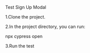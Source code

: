 Test Sign Up Modal

1.Clone the project.

2.In the project directory, you can run:

npx cypress open

3.Run the test

